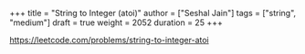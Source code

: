 +++
title = "String to Integer (atoi)"
author = ["Seshal Jain"]
tags = ["string", "medium"]
draft = true
weight = 2052
duration = 25
+++

<https://leetcode.com/problems/string-to-integer-atoi>
